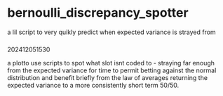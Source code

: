 # bernoulli_discrepancy_spotter
 a lil script to very quikly predict when expected variance is strayed from


#####

202412051530


a plotto use scripts to spot what slot isnt coded to - straying far enough from the expected variance for time to permit betting against the normal distribution and benefit briefly from the law of averages returning the expected variance to a more consistently short term 50/50.